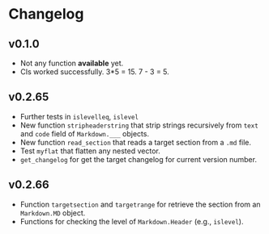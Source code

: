 # Changelog

## v0.1.0
* Not any function **available** yet.
* CIs worked successfully. 3*5 = 15. 7 - 3 = 5.


## v0.2.65
* Further tests in `islevelleq`, `islevel` 
* New function `stripheaderstring` that strip strings recursively from `text` and `code` field of `Markdown.___` objects.
* New function `read_section` that reads a target section from a `.md` file.
* Test `myflat` that flatten any nested vector.
* `get_changelog` for get the target changelog for current version number.

## v0.2.66
* Function `targetsection` and `targetrange` for retrieve the section from an `Markdown.MD` object.
* Functions for checking the level of `Markdown.Header` (e.g., `islevel`).

